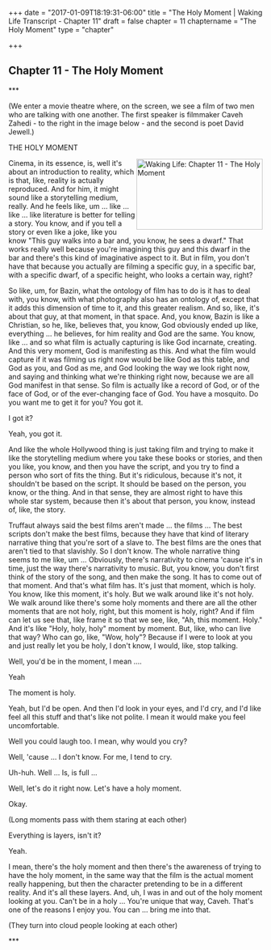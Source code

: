 +++
date = "2017-01-09T18:19:31-06:00"
title = "The Holy Moment | Waking Life Transcript - Chapter 11"
draft = false
chapter = 11
chaptername = "The Holy Moment"
type = "chapter"


+++

## Chapter 11 - The Holy Moment

<p>
*** 
</p>
<p>
(We enter a movie theatre where, on the screen, we see a film of two men who are talking with one another. The first speaker is filmmaker Caveh Zahedi - to the right in the image below - and the second is poet David Jewell.) 
</p>
<p>
THE HOLY MOMENT 
</p>
<p>
<a href="http://media.jamesrskemp.com/graphics/wakingLife/WakingLife_11_1.jpg" onclick="window.open(this.href);return false;"><img src="http://media.jamesrskemp.com/graphics/wakingLife/WakingLife_11_1_t.jpg" alt="Waking Life: Chapter 11 - The Holy Moment" style="width:250px;height:140px;" align="right" /></a>Cinema, in its essence, is, well it's about an introduction to reality, which is that, like, reality is actually reproduced. And for him, it might sound like a storytelling medium, really. And he feels like, um ... like ... like ... like literature is better for telling a story. You know, and if you tell a story or even like a joke, like you know &quot;This guy walks into a bar and, you know, he sees a dwarf.&quot; That works really well because you're imagining this guy and this dwarf in the bar and there's this kind of imaginative aspect to it. But in film, you don't have that because you actually are filming a specific guy, in a specific bar, with a specific dwarf, of a specific height, who looks a certain way, right? 
</p>
<p>
So like, um, for Bazin, what the ontology of film has to do is it has to deal with, you know, with what photography also has an ontology of, except that it adds this dimension of time to it, and this greater realism. And so, like, it's about that guy, at that moment, in that space. And, you know, Bazin is like a Christian, so he, like, believes that, you know, God obviously ended up like, everything ... he believes, for him reality and God are the same. You know, like ... and so what film is actually capturing is like God incarnate, creating. And this very moment, God is manifesting as this. And what the film would capture if it was filming us right now would be like God as this table, and God as you, and God as me, and God looking the way we look right now, and saying and thinking what we're thinking right now, because we are all God manifest in that sense. So film is actually like a record of God, or of the face of God, or of the ever-changing face of God. You have a mosquito. Do you want me to get it for you? You got it. 
</p>
<p>
I got it? 
</p>
<p>
Yeah, you got it. 
</p>
<p>
And like the whole Hollywood thing is just taking film and trying to make it like the storytelling medium where you take these books or stories, and then you like, you know, and then you have the script, and you try to find a person who sort of fits the thing. But it's ridiculous, because it's not, it shouldn't be based on the script. It should be based on the person, you know, or the thing. And in that sense, they are almost right to have this whole star system, because then it's about that person, you know, instead of, like, the story. 
</p>
<p>
Truffaut always said the best films aren't made ... the films ... The best scripts don't make the best films, because they have that kind of literary narrative thing that you're sort of a slave to. The best films are the ones that aren't tied to that slavishly. So I don't know. The whole narrative thing seems to me like, um ... Obviously, there's narrativity to cinema 'cause it's in time, just the way there's narrativity to music. But, you know, you don't first think of the story of the song, and then make the song. It has to come out of that moment. And that's what film has. It's just that moment, which is holy. You know, like this moment, it's holy. But we walk around like it's not holy. We walk around like there's some holy moments and there are all the other moments that are not holy, right, but this moment is holy, right? And if film can let us see that, like frame it so that we see, like, &quot;Ah, this moment. Holy.&quot; And it's like &quot;Holy, holy, holy&quot; moment by moment. But, like, who can live that way? Who can go, like, &quot;Wow, holy&quot;? Because if I were to look at you and just really let you be holy, I don't know, I would, like, stop talking. 
</p>
<p>
Well, you'd be in the moment, I mean .... 
</p>
<p>
Yeah 
</p>
<p>
The moment is holy. 
</p>
<p>
Yeah, but I'd be open. And then I'd look in your eyes, and I'd cry, and I'd like feel all this stuff and that's like not polite. I mean it would make you feel uncomfortable. 
</p>
<p>
Well you could laugh too. I mean, why would you cry? 
</p>
<p>
Well, 'cause ... I don't know. For me, I tend to cry. 
</p>
<p>
Uh-huh. Well ... Is, is full ... 
</p>
<p>
Well, let's do it right now. Let's have a holy moment. 
</p>
<p>
Okay. 
</p>
<p>
(Long moments pass with them staring at each other) 
</p>
<p>
Everything is layers, isn't it? 
</p>
<p>
Yeah. 
</p>
<p>
I mean, there's the holy moment and then there's the awareness of trying to have the holy moment, in the same way that the film is the actual moment really happening, but then the character pretending to be in a different reality. And it's all these layers. And, uh, I was in and out of the holy moment looking at you. Can't be in a holy ... You're unique that way, Caveh. That's one of the reasons I enjoy you. You can ... bring me into that. 
</p>
<p>
(They turn into cloud people looking at each other) 
</p>
<p>
*** 
</p>